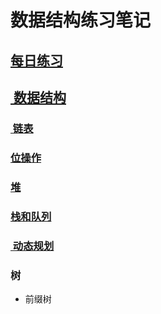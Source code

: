 # 数据结构练习笔记
## [每日练习][1]
## [ 数据结构][2]
### [ 链表][3]
### [位操作][4]
### [堆][5]
### [栈和队列][6]
### [ 动态规划][7]
### 树
- 前缀树





[1]:	https://github.com/fengxiao2019/AlgoPractice/tree/master/daily "每日练习"
[2]:	https://github.com/fengxiao2019/AlgoPractice/tree/master/DataStructure "数据结构"
[3]:	https://github.com/fengxiao2019/AlgoPractice/tree/master/DataStructure/link "链表"
[4]:	https://github.com/fengxiao2019/AlgoPractice/tree/master/DataStructure/bits
[5]:	https://github.com/fengxiao2019/AlgoPractice/tree/master/DataStructure/heap "heap"
[6]:	https://github.com/fengxiao2019/AlgoPractice/tree/master/DataStructure/stack
[7]:	https://github.com/fengxiao2019/AlgoPractice/tree/master/DataStructure/dp